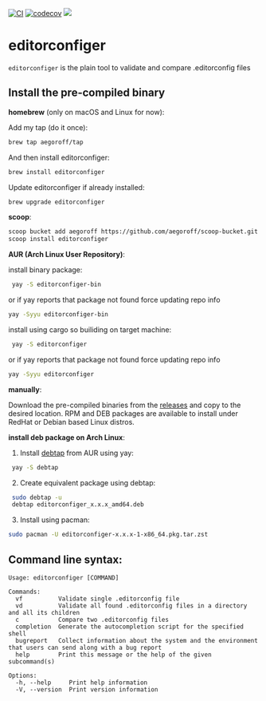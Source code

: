 [![CI](https://github.com/aegoroff/editorconfiger/actions/workflows/ci.yml/badge.svg)](https://github.com/aegoroff/editorconfiger/actions/workflows/ci.yml)
[![codecov](https://codecov.io/gh/aegoroff/editorconfiger/branch/master/graph/badge.svg?token=FRCMPWlPN5)](https://codecov.io/gh/aegoroff/editorconfiger)
[![](https://tokei.rs/b1/github/aegoroff/editorconfiger?category=code)](https://github.com/XAMPPRocky/tokei)

# editorconfiger
`editorconfiger` is the plain tool to validate and compare .editorconfig files

## Install the pre-compiled binary

**homebrew** (only on macOS and Linux for now):

Add my tap (do it once):
```sh
brew tap aegoroff/tap
```
And then install editorconfiger:
```sh
brew install editorconfiger
```
Update editorconfiger if already installed:
```sh
brew upgrade editorconfiger
```
**scoop**:

```sh
scoop bucket add aegoroff https://github.com/aegoroff/scoop-bucket.git
scoop install editorconfiger
```

**AUR (Arch Linux User Repository)**:

install binary package:
```sh
 yay -S editorconfiger-bin
```
or if yay reports that package not found force updating repo info
```sh
yay -Syyu editorconfiger-bin
```
install using cargo so builiding on target machine:
```sh
 yay -S editorconfiger
```
or if yay reports that package not found force updating repo info
```sh
yay -Syyu editorconfiger
```


**manually**:

Download the pre-compiled binaries from the [releases](https://github.com/aegoroff/editorconfiger/releases) and
copy to the desired location. RPM and DEB packages are available to install under RedHat or Debian based Linux distros.

**install deb package on Arch Linux**:

1. Install [debtap](https://github.com/helixarch/debtap) from AUR using yay:
```sh
 yay -S debtap
```
2. Create equivalent package using debtap:
```sh
 sudo debtap -u
 debtap editorconfiger_x.x.x_amd64.deb
 ```
3. Install using pacman:
```sh
sudo pacman -U editorconfiger-x.x.x-1-x86_64.pkg.tar.zst
```

## Command line syntax:
```
Usage: editorconfiger [COMMAND]

Commands:
  vf          Validate single .editorconfig file
  vd          Validate all found .editorconfig files in a directory and all its children
  c           Compare two .editorconfig files
  completion  Generate the autocompletion script for the specified shell
  bugreport   Collect information about the system and the environment that users can send along with a bug report
  help        Print this message or the help of the given subcommand(s)

Options:
  -h, --help     Print help information
  -V, --version  Print version information
```

